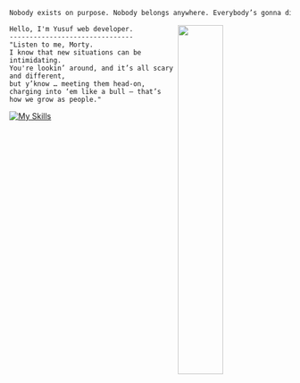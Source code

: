 
```css
Nobody exists on purpose. Nobody belongs anywhere. Everybody’s gonna die. Come watch TV?
```


 <img align="right" width="40%" src="https://user-images.githubusercontent.com/112738975/188952398-5b3b140b-b879-4e0d-8303-d321c2f1d051.gif">


```
Hello, I'm Yusuf web developer.
-------------------------------
"Listen to me, Morty. 
I know that new situations can be intimidating. 
You're lookin’ around, and it’s all scary and different,
but y’know … meeting them head-on, 
charging into ‘em like a bull — that’s how we grow as people."
```


[![My Skills](https://skillicons.dev/icons?i=js,html,css,bootstrap,figma,xd,ps,wordpress,vscode,tailwind,nodejs)](https://skillicons.dev)
